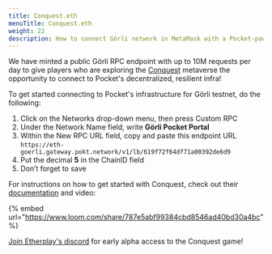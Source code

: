 ```yaml
---
title: Conquest.eth
menuTitle: Conquest.eth
weight: 22
description: How to connect Görli network in MetaMask with a Pocket-powered RPC endpoint
---
```



We have minted a public Görli RPC endpoint with up to 10M requests per day to give players who are exploring the [Conquest](https://conquest.eth.limo) metaverse the opportunity to connect to Pocket's decentralized, resilient infra!

To get started connecting to Pocket's infrastructure for Görli testnet, do the following:

1. Click on the Networks drop-down menu, then press Custom RPC
2. Under the Network Name field, write **Görli Pocket Portal**
3. Within the New RPC URL field, copy and paste this endpoint URL `https://eth-goerli.gateway.pokt.network/v1/lb/619f72f64df71a00392de6d9`
4. Put the decimal **5** in the ChainID field
5. Don’t forget to save

For instructions on how to get started with Conquest, check out their [documentation](https://knowledge.conquest.etherplay.io) and video:

{% embed url="https://www.loom.com/share/787e5abf99384cbd8546ad40bd30a4bc" %}

[Join Etherplay's discord](https://discord.gg/Qb4gr2ekfr) for early alpha access to the Conquest game!
